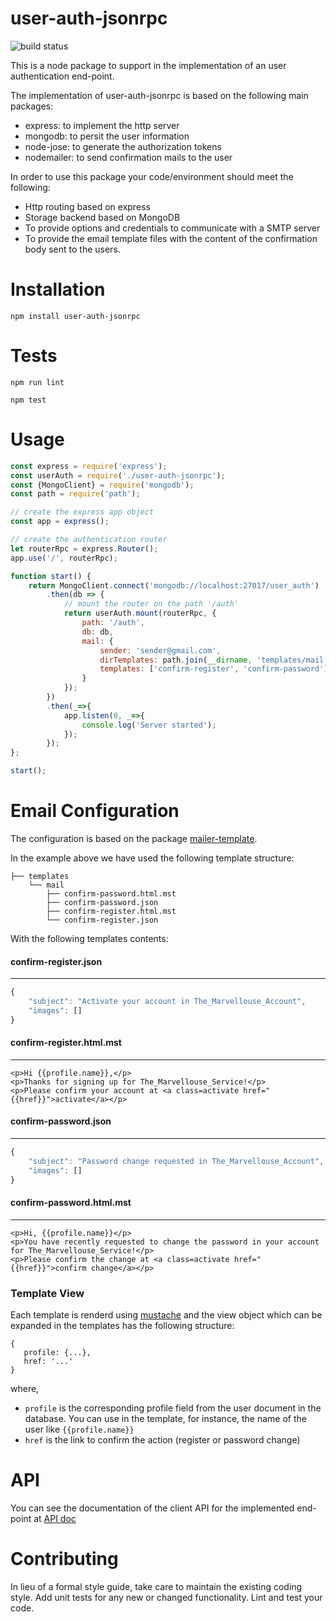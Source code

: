 user-auth-jsonrpc
=========
![build status](https://gitlab.com/jorge.suit/user-auth-jsonrpc/badges/master/build.svg)

This is a node package to support in the implementation of an user
authentication end-point.

The implementation of user-auth-jsonrpc is based on the following main
packages:

* express: to implement the http server
* mongodb: to persit the user information
* node-jose: to generate the authorization tokens
* nodemailer: to send confirmation mails to the user

In order to use this package your code/environment should meet the
following:

* Http routing based on express
* Storage backend based on MongoDB
* To provide options and credentials to communicate with a SMTP server
* To provide the email template files with the content of the
  confirmation body sent to the users.


# Installation

  `npm install user-auth-jsonrpc`

# Tests

`npm run lint`

`npm test`

# Usage

```javascript
const express = require('express');
const userAuth = require('./user-auth-jsonrpc');
const {MongoClient} = require('mongodb');
const path = require('path');

// create the express app object
const app = express();

// create the authentication router
let routerRpc = express.Router();
app.use('/', routerRpc);

function start() {
    return MongoClient.connect('mongodb://localhost:27017/user_auth')
        .then(db => {
            // mount the router on the path '/auth'
            return userAuth.mount(routerRpc, {
                path: '/auth',
                db: db,
                mail: {
                    sender: 'sender@gmail.com',
                    dirTemplates: path.join(__dirname, 'templates/mail'),
                    templates: ['confirm-register', 'confirm-password']
                }
            });
        })
        .then(_=>{
            app.listen(0, _=>{
                console.log('Server started');
            });
        });
};

start();
```

# Email Configuration

The configuration is based on the
package
[mailer-template](https://www.npmjs.com/package/mailer-template).

In the example above we have used the following template structure:

```
├── templates
    └── mail
        ├── confirm-password.html.mst
        ├── confirm-password.json
        ├── confirm-register.html.mst
        └── confirm-register.json
```

With the following templates contents:

#### confirm-register.json
---
```javascript
{
    "subject": "Activate your account in The_Marvellouse_Account",
    "images": []
}
```

#### confirm-register.html.mst
---
```
<p>Hi {{profile.name}},</p>
<p>Thanks for signing up for The_Marvellouse_Service!</p>
<p>Please confirm your account at <a class=activate href="{{href}}">activate</a></p>
```

#### confirm-password.json
---
```javascript
{
    "subject": "Password change requested in The_Marvellouse_Account",
    "images": []
}
```

#### confirm-password.html.mst
---
```
<p>Hi, {{profile.name}}</p>
<p>You have recently requested to change the password in your account for The_Marvellouse_Service!</p>
<p>Please confirm the change at <a class=activate href="{{href}}">confirm change</a></p>
```

### Template View

Each template is renderd
using [mustache](https://www.npmjs.com/package/mustache) and the view
object which can be expanded in the templates has the following
structure:

```
{
   profile: {...},
   href: '...'
}
```

where,

* `profile` is the corresponding profile field from the user document
  in the database. You can use in the template, for instance, the name
  of the user like `{{profile.name}}`
* `href` is the link to confirm the action (register or password change)

# API

You can see the documentation of the client API for the implemented end-point at
[API doc](https://gitlab.com/jorge.suit/user-auth-jsonrpc/wikis/home#client-api)

# Contributing

In lieu of a formal style guide, take care to maintain the existing
coding style. Add unit tests for any new or changed
functionality. Lint and test your code.
